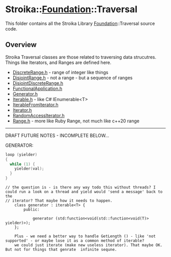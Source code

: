 # Stroika::[Foundation](../ReadMe.md)::Traversal

This folder contains all the Stroika Library [Foundation](../ReadMe.md)::Traversal source code.

## Overview

Stroika Traversal classes are those related to traversing data strucutres. Things like Iterators, and Ranges are defined here.

- [DiscreteRange.h](DiscreteRange.h) - range of integer like things
- [DisjointRange.h](DisjointRange.h) - not a range - but a sequence of ranges
- [DisjointDiscreteRange.h](DisjointDiscreteRange.h)
- [FunctionalApplication.h](FunctionalApplication.h)
- [Generator.h](Generator.h)
- [Iterable.h](Iterable.h) - like C# IEnumerable\<T>
- [IterableFromIterator.h](IterableFromIterator.h)
- [Iterator.h](Iterator.h)
- [RandomAccessIterator.h](RandomAccessIterator.h)
- [Range.h](Range.h) - more like Ruby Range, not much like c++20 range

---

DRAFT FUTURE NOTES - INCOMPLETE BELOW...

GENERATOR:

```c++
loop (yielder)
{
  while (1) {
    yielder(val);
  }
}
```

    // the question is - is there any way todo this without threads? I could run a look on a thread and yield would 'send a message' back to the
    // iterator? That maybe how it needs to happen.
    	class generator : iterable<T> {
    		public:

    			generator (std:function<void(std::function<void(T)> yielder)>);
    	};

    	Plus - we need a better way to handle GetLength () - like 'not supported' - or maybe lose it as a common method of iterable?
    	we could just iterate (make new useless iterator). That maybe OK. But not for things that genrate  infinite sequne.
